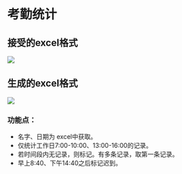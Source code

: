 # 考勤统计

## 接受的excel格式
![](http://boboprivate.oss-cn-beijing.aliyuncs.com/18-9-16/76964940.jpg)
## 生成的excel格式
![](http://boboprivate.oss-cn-beijing.aliyuncs.com/18-9-16/24491946.jpg)

### 功能点：
 - 名字、日期为 excel中获取。
 - 仅统计工作日7:00-10:00、13:00-16:00的记录。
 - 若时间段内无记录，则标记。有多条记录，取第一条记录。
 - 早上8:40、下午14:40之后标记迟到。